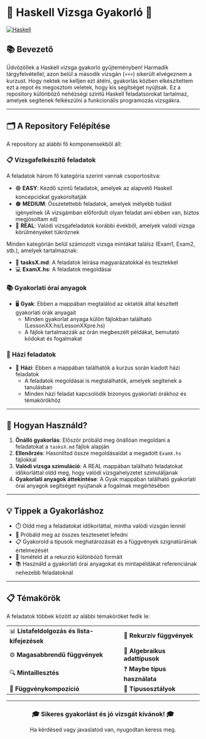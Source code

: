 # 🧩 Haskell Vizsga Gyakorló 🧩

[![Haskell](https://img.shields.io/badge/Haskell-%235D4F85.svg?style=for-the-badge&logo=haskell&logoColor=white)](https://www.haskell.org/)

## 📚 Bevezető

Üdvözöllek a Haskell vizsga gyakorló gyűjteményben! Harmadik tárgyfelvétellel, azon belül a második vizsgán (💀💀💀) sikerült elvégeznem a kurzust. Hogy nektek ne kelljen ezt átélni, gyakorlás közben elkészítettem ezt a repot és megosztom veletek, hogy kis segítséget nyújtsak. Ez a repository különböző nehézségi szintű Haskell feladatsorokat tartalmaz, amelyek segítenek felkészülni a funkcionális programozás vizsgákra.

---

## 🗂️ A Repository Felépítése

A repository az alábbi fő komponensekből áll:

### 📋 Vizsgafelkészítő feladatok

A feladatok három fő kategória szerint vannak csoportosítva:

- 🟢 **EASY**: Kezdő szintű feladatok, amelyek az alapvető Haskell koncepciókat gyakoroltatják
- 🟠 **MEDIUM**: Összetettebb feladatok, amelyek mélyebb tudást igényelnek (A vizsgámban előfordult olyan feladat ami ebben van, biztos megjósoltam xd)
- 🔴 **REAL**: Valódi vizsgafeladatok korábbi évekből, amelyek valódi vizsga körülményeket tükröznek

Minden kategórián belül számozott vizsga mintákat találsz (Exam1, Exam2, stb.), amelyek tartalmaznak:

- 📝 **tasksX.md**: A feladatok leírása magyarázatokkal és tesztekkel
- 💻 **ExamX.hs**: A feladatok megoldásai

### 📚 Gyakorlati órai anyagok

- 🖥️ **Gyak**: Ebben a mappában megtalálod az oktatók által készített gyakorlati órák anyagait
  - Minden gyakorlat anyaga külön fájlokban található (LessonXX.hs/LessonXXpre.hs)
  - A fájlok tartalmazzák az órán megbeszélt példákat, bemutató kódokat és fogalmakat

### 📝 Házi feladatok

- 📓 **Házi**: Ebben a mappában találhatók a kurzus során kiadott házi feladatok
  - A feladatok megoldásai is megtalálhatók, amelyek segítenek a tanulásban
  - Minden házi feladat kapcsolódik bizonyos gyakorlati órákhoz és témakörökhöz

---

## 🚀 Hogyan Használd?

1. **Önálló gyakorlás**: Először próbáld meg önállóan megoldani a feladatokat a `tasksX.md` fájlok alapján
2. **Ellenőrzés**: Hasonlítsd össze megoldásaidat a megadott `ExamX.hs` fájlokkal
3. **Valódi vizsga szimuláció**: A REAL mappában található feladatokat időkorláttal oldd meg, hogy valódi vizsgahelyzetet szimuláljanak
4. **Gyakorlati anyagok áttekintése**: A Gyak mappában található gyakorlati órai anyagok segítséget nyújtanak a fogalmak megértésében

---

## 💡 Tippek a Gyakorláshoz

- ⏱️ Oldd meg a feladatokat időkorláttal, mintha valódi vizsgán lennél
- 🧪 Próbáld meg az összes tesztesetet lefedni
- 📋 Gyakorold a típusok meghatározását és a függvények szignatúráinak értelmezését
- 🔄 Ismételd át a rekurzió különböző formáit
- 📚 Használd a gyakorlati órai anyagokat és mintapéldákat referenciának nehezebb feladatoknál

---

## 📋 Témakörök

A feladatok többek között az alábbi témaköröket fedik le:

<table>
  <tr>
    <td>📊 <b>Listafeldolgozás és lista-kifejezések</b></td>
    <td>🔄 <b>Rekurzív függvények</b></td>
  </tr>
  <tr>
    <td>⚙️ <b>Magasabbrendű függvények</b></td>
    <td>🧩 <b>Algebraikus adattípusok</b></td>
  </tr>
  <tr>
    <td>🔍 <b>Mintaillesztés</b></td>
    <td>❓ <b>Maybe típus használata</b></td>
  </tr>
  <tr>
    <td>🔗 <b>Függvénykompozíció</b></td>
    <td>🧮 <b>Típusosztályok</b></td>
  </tr>
</table>

---

<div align="center">
  
### 🎓 Sikeres gyakorlást és jó vizsgát kívánok! 🎓

Ha kérdésed vagy javaslatod van, nyugodtan keress meg.

</div>

